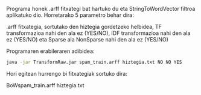 Programa honek .arff fitxategi bat hartuko du eta StringToWordVector filtroa aplikatuko dio. Horretarako 5 parametro behar dira:

.arff fitxategia, sortutako den hiztegia gordetzeko helbidea,  TF transformazioa nahi den ala ez (YES/NO), IDF transformazioa nahi den ala ez (YES/NO) eta Sparse ala NonSparse nahi den ala ez (YES/NO)

Programaren erabileraren adibidea:

```bash
java -jar TransformRaw.jar spam_train.arff hiztegia.txt NO NO YES 
```

Hori egitean hurrengo bi fitxategiak sortuko dira:

BoWspam_train.arff hiztegia.txt